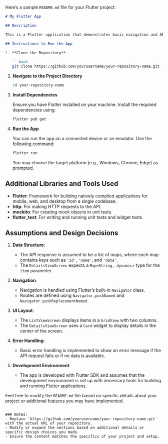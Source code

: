 Here’s a sample `README.md` file for your Flutter project:

```markdown
# My Flutter App

## Description

This is a Flutter application that demonstrates basic navigation and API integration. The app features a list view screen displaying data fetched from an API, and a details view screen that shows detailed information about selected items.

## Instructions to Run the App

1. **Clone the Repository**

   ```bash
   git clone https://github.com/yourusername/your-repository-name.git
   ```

2. **Navigate to the Project Directory**

   ```bash
   cd your-repository-name
   ```

3. **Install Dependencies**

   Ensure you have Flutter installed on your machine. Install the required dependencies using:

   ```bash
   flutter pub get
   ```

4. **Run the App**

   You can run the app on a connected device or an emulator. Use the following command:

   ```bash
   flutter run
   ```

   You may choose the target platform (e.g., Windows, Chrome, Edge) as prompted.

## Additional Libraries and Tools Used

- **Flutter**: Framework for building natively compiled applications for mobile, web, and desktop from a single codebase.
- **http**: For making HTTP requests to the API.
- **mockito**: For creating mock objects in unit tests.
- **flutter_test**: For writing and running unit tests and widget tests.

## Assumptions and Design Decisions

1. **Data Structure**:
   - The API response is assumed to be a list of maps, where each map contains keys such as `'id'`, `'name'`, and `'data'`.
   - The `DetailsViewScreen` expects a `Map<String, dynamic>` type for the `item` parameter.

2. **Navigation**:
   - Navigation is handled using Flutter’s built-in `Navigator` class.
   - Routes are defined using `Navigator.pushNamed` and `Navigator.pushReplacementNamed`.

3. **UI Layout**:
   - The `ListViewScreen` displays items in a `GridView` with two columns.
   - The `DetailsViewScreen` uses a `Card` widget to display details in the center of the screen.

4. **Error Handling**:
   - Basic error handling is implemented to show an error message if the API request fails or if no data is available.

5. **Development Environment**:
   - The app is developed with Flutter SDK and assumes that the development environment is set up with necessary tools for building and running Flutter applications.

Feel free to modify the `README.md` file based on specific details about your project or additional features you may have implemented.

```

### Notes:
- Replace `https://github.com/yourusername/your-repository-name.git` with the actual URL of your repository.
- Modify or expand the sections based on additional details or specific design choices you made.
- Ensure the content matches the specifics of your project and setup.
